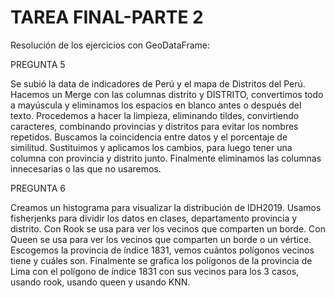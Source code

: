 # TAREA FINAL-PARTE 2

Resolución de los ejercicios con GeoDataFrame:

PREGUNTA 5

Se subió la data de indicadores de Perú y el mapa de Distritos del Perú. Hacemos un Merge con las columnas distrito y DISTRITO, convertimos todo a mayúscula y eliminamos los espacios en blanco antes o después del texto. Procedemos a hacer la limpieza, eliminando tildes, convirtiendo caracteres, combinando provincias y distritos para evitar los nombres repetidos. Buscamos la coincidencia entre datos y el porcentaje de similitud. Sustituimos y aplicamos los cambios, para luego tener una columna con provincia y distrito junto. Finalmente eliminamos las columnas innecesarias o las que no usaremos.

PREGUNTA 6

Creamos un histograma para visualizar la distribución de IDH2019. Usamos fisherjenks para dividir los datos en clases, departamento provincia y distrito. Con Rook se usa para ver los vecinos que comparten un borde. Con Queen se usa para ver los vecinos que comparten un borde o un vértice. Escogemos la provincia de índice 1831, vemos cuántos polígonos vecinos tiene y cuáles son. Finalmente se grafica los polígonos de la provincia de Lima con el polígono de índice 1831 con sus vecinos para los 3 casos, usando rook, usando queen y usando KNN.

